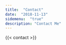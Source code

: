 ```yaml
---
title:  "Contact"
date:  "2018-11-13"
sidemenu:  "true"
description: "Contact Me"
---
```


{{< contact >}}